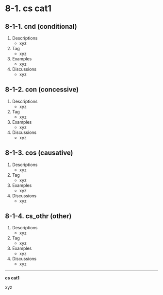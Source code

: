 # 8-1\. cs cat1

## 8-1-1\. cnd (conditional)

1. Descriptions
    - xyz
2. Tag
    - xyz
3. Examples
    - xyz
4. Discussions
    - xyz

## 8-1-2\. con (concessive)

1. Descriptions
    - xyz
2. Tag
    - xyz
3. Examples
    - xyz
4. Discussions
    - xyz

## 8-1-3\. cos (causative)

1. Descriptions
    - xyz
2. Tag
    - xyz
3. Examples
    - xyz
4. Discussions
    - xyz

## 8-1-4\. cs_othr (other)

1. Descriptions
    - xyz
2. Tag
    - xyz
3. Examples
    - xyz
4. Discussions
    - xyz

---

**cs cat1**

xyz
